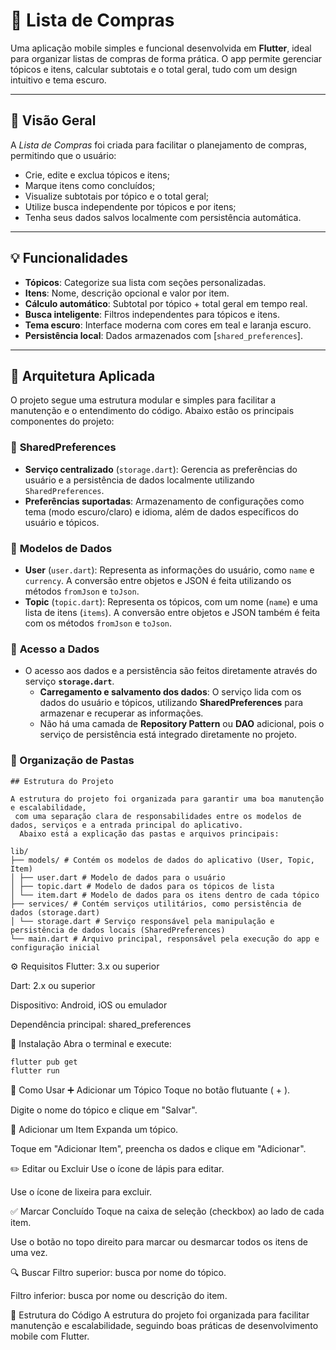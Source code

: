 # 🛒 Lista de Compras

Uma aplicação mobile simples e funcional desenvolvida em **Flutter**, ideal para organizar listas de compras de forma prática. O app permite gerenciar tópicos e itens, calcular subtotais e o total geral, tudo com um design intuitivo e tema escuro.

---

## 📌 Visão Geral

A _Lista de Compras_ foi criada para facilitar o planejamento de compras, permitindo que o usuário:

- Crie, edite e exclua tópicos e itens;
- Marque itens como concluídos;
- Visualize subtotais por tópico e o total geral;
- Utilize busca independente por tópicos e por itens;
- Tenha seus dados salvos localmente com persistência automática.

---

## 💡 Funcionalidades

- **Tópicos**: Categorize sua lista com seções personalizadas.
- **Itens**: Nome, descrição opcional e valor por item.
- **Cálculo automático**: Subtotal por tópico + total geral em tempo real.
- **Busca inteligente**: Filtros independentes para tópicos e itens.
- **Tema escuro**: Interface moderna com cores em teal e laranja escuro.
- **Persistência local**: Dados armazenados com [`shared_preferences`].

---

## 🧠 Arquitetura Aplicada

O projeto segue uma estrutura modular e simples para facilitar a manutenção e o entendimento do código. Abaixo estão os principais componentes do projeto:

### 🔹 **SharedPreferences**

- **Serviço centralizado** (`storage.dart`): Gerencia as preferências do usuário e a persistência de dados localmente utilizando `SharedPreferences`.
- **Preferências suportadas**: Armazenamento de configurações como tema (modo escuro/claro) e idioma, além de dados específicos do usuário e tópicos.

### 🔹 **Modelos de Dados**

- **User** (`user.dart`): Representa as informações do usuário, como `name` e `currency`. A conversão entre objetos e JSON é feita utilizando os métodos `fromJson` e `toJson`.
- **Topic** (`topic.dart`): Representa os tópicos, com um nome (`name`) e uma lista de itens (`items`). A conversão entre objetos e JSON também é feita com os métodos `fromJson` e `toJson`.

### 🔹 **Acesso a Dados**

- O acesso aos dados e a persistência são feitos diretamente através do serviço **`storage.dart`**.
  - **Carregamento e salvamento dos dados**: O serviço lida com os dados do usuário e tópicos, utilizando **SharedPreferences** para armazenar e recuperar as informações.
  - Não há uma camada de **Repository Pattern** ou **DAO** adicional, pois o serviço de persistência está integrado diretamente no projeto.

### 🔹 Organização de Pastas

```text
## Estrutura do Projeto

A estrutura do projeto foi organizada para garantir uma boa manutenção e escalabilidade,
 com uma separação clara de responsabilidades entre os modelos de dados, serviços e a entrada principal do aplicativo.
  Abaixo está a explicação das pastas e arquivos principais:

lib/
├── models/ # Contém os modelos de dados do aplicativo (User, Topic, Item)
│ ├── user.dart # Modelo de dados para o usuário
│ ├── topic.dart # Modelo de dados para os tópicos de lista
│ └── item.dart # Modelo de dados para os itens dentro de cada tópico
├── services/ # Contém serviços utilitários, como persistência de dados (storage.dart)
│ └── storage.dart # Serviço responsável pela manipulação e persistência de dados locais (SharedPreferences)
└── main.dart # Arquivo principal, responsável pela execução do app e configuração inicial
```

⚙️ Requisitos
Flutter: 3.x ou superior

Dart: 2.x ou superior

Dispositivo: Android, iOS ou emulador

Dependência principal: shared_preferences

🚀 Instalação
Abra o terminal e execute:

```bash
flutter pub get
flutter run
```

🧭 Como Usar
➕ Adicionar um Tópico
Toque no botão flutuante ( + ).

Digite o nome do tópico e clique em "Salvar".

📝 Adicionar um Item
Expanda um tópico.

Toque em "Adicionar Item", preencha os dados e clique em "Adicionar".

✏️ Editar ou Excluir
Use o ícone de lápis para editar.

Use o ícone de lixeira para excluir.

✅ Marcar Concluído
Toque na caixa de seleção (checkbox) ao lado de cada item.

Use o botão no topo direito para marcar ou desmarcar todos os itens de uma vez.

🔍 Buscar
Filtro superior: busca por nome do tópico.

Filtro inferior: busca por nome ou descrição do item.

📁 Estrutura do Código
A estrutura do projeto foi organizada para facilitar manutenção e escalabilidade, seguindo boas práticas de desenvolvimento mobile com Flutter.

```

```
